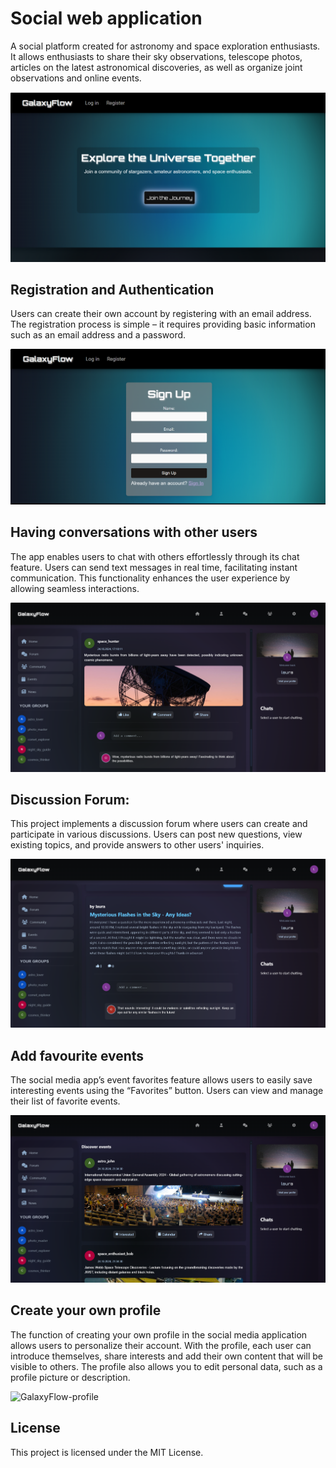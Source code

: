 # Social web application

A social platform created for astronomy and space exploration enthusiasts. It allows enthusiasts to share their sky observations, telescope photos, articles on the latest astronomical discoveries, as well as organize joint observations and online events.

![GalaxyFlow](https://github.com/LadyAmely/SocialWebApp/blob/master/galaxy-flow-homepage.png)

## Registration and Authentication

Users can create their own account by registering with an email address. The registration process is simple – it requires providing basic information such as an email address and a password.

![GalaxyFlow-register](https://github.com/LadyAmely/SocialWebApp/blob/master/register-galaxy-flow.png)

## Having conversations with other users

The app enables users to chat with others effortlessly through its chat feature. Users can send text messages in real time, facilitating instant communication. This functionality enhances the user experience by allowing seamless interactions.

![GalaxyFlow-dashboard](https://github.com/LadyAmely/SocialWebApp/blob/master/dashboard-galaxyflow.png)

## Discussion Forum:
This project implements a discussion forum where users can create and participate in various discussions. Users can post new questions, view existing topics, and provide answers to other users' inquiries.

![GalaxyFlow-dashboard](https://github.com/LadyAmely/SocialWebApp/blob/master/forum-discussion-galaxyflow.png)

## Add favourite events 

The social media app’s event favorites feature allows users to easily save interesting events using the “Favorites” button. Users can view and manage their list of favorite events.

![GalaxyFlow-dashboard](https://github.com/LadyAmely/SocialWebApp/blob/master/events-galaxyflow.png)

## Create your own profile

The function of creating your own profile in the social media application allows users to personalize their account. With the profile, each user can introduce themselves, share interests and add their own content that will be visible to others. The profile also allows you to edit personal data, such as a profile picture or description.

![GalaxyFlow-profile](https://github.com/LadyAmely/SocialWebApp-Express.js-React/blob/master/create-your-profile.png)
## License

This project is licensed under the MIT License.
